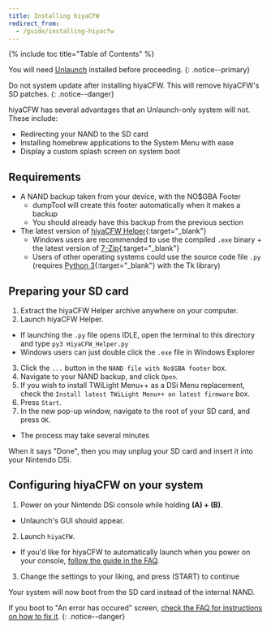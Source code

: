 ```yaml
---
title: Installing hiyaCFW
redirect_from:
  - /guide/installing-hiyacfw
---
```


{% include toc title="Table of Contents" %}

You will need [Unlaunch](/installing-unlaunch) installed before proceeding.
{: .notice--primary}

Do not system update after installing hiyaCFW. This will remove hiyaCFW's SD patches.
{: .notice--danger}

hiyaCFW has several advantages that an Unlaunch-only system will not. These include:
- Redirecting your NAND to the SD card
- Installing homebrew applications to the System Menu with ease
- Display a custom splash screen on system boot

## Requirements
- A NAND backup taken from your device, with the NO$GBA Footer
  - dumpTool will create this footer automatically when it makes a backup
  - You should already have this backup from the previous section
- The latest version of [hiyaCFW Helper](https://github.com/mondul/HiyaCFW-Helper/releases){:target="_blank"}
  - Windows users are recommended to use the compiled `.exe` binary + the latest version of [7-Zip](https://www.7-zip.org/download.html){:target="_blank"}
  - Users of other operating systems could use the source code file `.py` (requires [Python 3](https://www.python.org/downloads/){:target="_blank"} with the Tk library)

## Preparing your SD card
1. Extract the hiyaCFW Helper archive anywhere on your computer.
2. Launch hiyaCFW Helper.
 - If launching the `.py` file opens IDLE, open the terminal to this directory and type `py3 HiyaCFW_Helper.py`
 - Windows users can just double click the `.exe` file in Windows Explorer
3. Click the `...` button in the `NAND file with No$GBA footer` box.
4. Navigate to your NAND backup, and click `Open`.
5. If you wish to install TWiLight Menu++ as a DSi Menu replacement, check the `Install latest TWiLight Menu++ on latest firmware` box.
6. Press `Start`.
7. In the new pop-up window, navigate to the root of your SD card, and press `OK`.
  - The process may take several minutes

When it says "Done", then you may unplug your SD card and insert it into your Nintendo DSi.

## Configuring hiyaCFW on your system
1. Power on your Nintendo DSi console while holding **(A) + (B)**.
  - Unlaunch's GUI should appear.
2. Launch `hiyaCFW`.
  - If you'd like for hiyaCFW to automatically launch when you power on your console, [follow the guide in the FAQ](https://dsi.cfw.guide/faq#how-do-i-change-what-booting-my-console-boots-me-into-when-i-have-installed-unlaunch).
3. Change the settings to your liking, and press (START) to continue

Your system will now boot from the SD card instead of the internal NAND.

If you boot to "An error has occured" screen, [check the FAQ for instructions on how to fix it](https://dsi.cfw.guide/faq#why-do-i-boot-into-an-error-has-occurred-when-i-use-hiyacfw-with-the-default-dsi-menu-and-how-can-i-fix-it).
{: .notice--danger}
